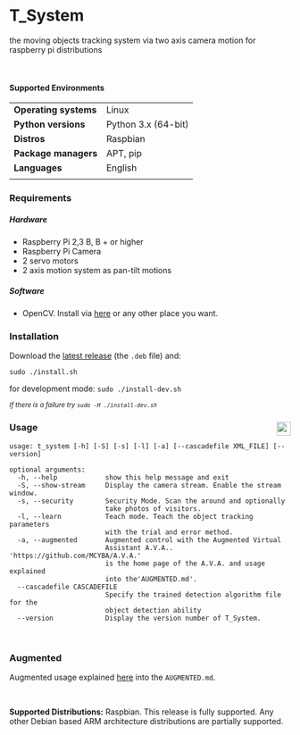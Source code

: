 # T_System


the moving objects tracking system via two axis camera motion for raspberry pi distributions

<br>


#### Supported Environments

|                         |                                         |
|-------------------------|-----------------------------------------|
| **Operating systems**   | Linux                                   |
| **Python versions**     | Python 3.x (64-bit)                     |
| **Distros**             | Raspbian         |
| **Package managers**    | APT, pip                                |
| **Languages**           | English                                 |
|                         |                                         |

### Requirements

##### Hardware
  
- Raspberry Pi 2,3 B, B + or higher
- Raspberry Pi Camera
- 2 servo motors
- 2 axis motion system as pan-tilt motions

##### Software

- OpenCV. Install via [here](https://docs.opencv.org/master/df/d65/tutorial_table_of_content_introduction.html) or any other place you want.

### Installation

Download the [latest release](https://github.com/DragonComputer/Dragonfire/releases/latest) (the `.deb` file) and:

```Shell
sudo ./install.sh
```
for development mode: `sudo ./install-dev.sh`


<sup><i>If there is a failure try `sudo -H ./install-dev.sh`</i></sup>

### Usage <a href="https://t-system.readthedocs.io/en/latest/t_system.html"><img src="https://media.readthedocs.com/corporate/img/header-logo.png" align="right" height="25px" /></a>


```
usage: t_system [-h] [-S] [-s] [-l] [-a] [--cascadefile XML_FILE] [--version]

optional arguments:
  -h, --help            show this help message and exit
  -S, --show-stream     Display the camera stream. Enable the stream window.
  -s, --security        Security Mode. Scan the around and optionally 
                        take photos of visitors.
  -l, --learn           Teach mode. Teach the object tracking parameters 
                        with the trial and error method.
  -a, --augmented       Augmented control with the Augmented Virtual 
                        Assistant A.V.A.. 'https://github.com/MCYBA/A.V.A.'
                        is the home page of the A.V.A. and usage explained 
                        into the'AUGMENTED.md'.
  --cascadefile CASCADEFILE    
                        Specify the trained detection algorithm file for the 
                        object detection ability
  --version             Display the version number of T_System.
```

<br>

### Augmented

Augmented usage explained [here](https://github.com/MCYBA/A.V.A.) into the `AUGMENTED.md`.

<br>

**Supported Distributions:** Raspbian. This release is fully supported. Any other Debian based ARM architecture distributions are partially supported.

